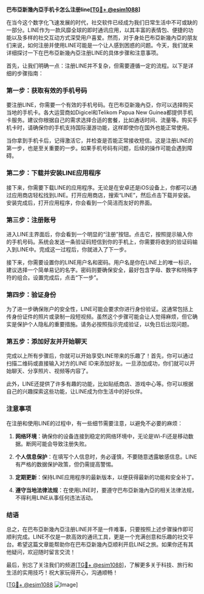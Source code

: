 **巴布亞新幾內亞手机卡怎么注册line[[TG💪+ @esim1088](https://t.me/s/esim1088)]**

在当今这个数字化飞速发展的时代，社交软件已经成为我们日常生活中不可或缺的一部分。LINE作为一款风靡全球的即时通讯应用，以其丰富的表情包、便捷的功能以及多样的社交互动方式深受用户喜爱。然而，对于身处巴布亞新幾內亞的朋友们来说，如何注册并使用LINE可能是一个让人感到困惑的问题。今天，我们就来详细探讨一下在巴布亞新幾內亞注册LINE的具体步骤和注意事项。

首先，让我们明确一点：注册LINE并不复杂，但需要遵循一定的流程。以下是详细的步骤指南：

### 第一步：获取有效的手机号码

要注册LINE，你需要一个有效的手机号码。在巴布亞新幾內亞，你可以选择购买当地的手机卡。各大运营商如Digicel和Telikom Papua New Guinea都提供手机卡服务。建议你根据自己的需求选择合适的套餐，比如通话时间、流量等。购买手机卡时，请确保你的手机支持国际漫游功能，这样即使你在国外也能正常使用。

当你拿到手机卡后，记得激活它，并检查是否能正常接收短信。这是注册LINE的第一步，也是至关重要的一步。如果手机号码有问题，后续的操作可能会遇到障碍。

### 第二步：下载并安装LINE应用程序

接下来，你需要下载LINE的应用程序。无论是在安卓还是iOS设备上，你都可以通过应用商店轻松找到LINE。打开应用商店，搜索“LINE”，然后点击下载并安装。安装完成后，打开应用程序，你会看到一个简洁而友好的界面。

### 第三步：注册账号

进入LINE主界面后，你会看到一个明显的“注册”按钮。点击它，按照提示输入你的手机号码。系统会发送一条验证码短信到你的手机上，你需要将收到的验证码输入到LINE中。完成这一过程后，你就进入了下一步。

接下来，你需要设置你的LINE用户名和密码。用户名是你在LINE上的唯一标识，建议选择一个简单易记的名字。密码则要确保安全，最好包含字母、数字和特殊字符的组合。设置完成后，点击“下一步”。

### 第四步：验证身份

为了进一步确保账户的安全性，LINE可能会要求你进行身份验证。这通常包括上传身份证件的照片或录制一段短视频。虽然这个步骤可能会让人觉得麻烦，但它确实是保护个人隐私的重要措施。请务必按照指示完成验证，以免日后出现问题。

### 第五步：添加好友并开始聊天

完成以上所有步骤后，你就可以开始享受LINE带来的乐趣了！首先，你可以通过扫描二维码或直接输入对方的LINE ID来添加好友。一旦添加成功，你们就可以开始聊天、分享照片、视频等内容了。

此外，LINE还提供了许多有趣的功能，比如贴纸商店、游戏中心等。你可以根据自己的兴趣探索这些功能，让LINE成为你生活中的好伙伴。

### 注意事项

在注册和使用LINE的过程中，有一些细节需要注意，以避免不必要的麻烦：

1. **网络环境**：确保你的设备连接到稳定的网络环境中，无论是Wi-Fi还是移动数据。断网可能会导致注册失败。
   
2. **个人信息保护**：在填写个人信息时，务必谨慎，不要随意透露敏感信息。LINE有严格的数据保护政策，但仍需提高警惕。

3. **定期更新**：保持LINE应用程序的最新版本，以便获得最新的功能和安全补丁。

4. **遵守当地法律法规**：在使用LINE时，要遵守巴布亞新幾內亞的相关法律法规，不得利用LINE从事任何违法活动。

### 结语

总之，在巴布亞新幾內亞注册LINE并不是一件难事，只要按照上述步骤操作即可顺利完成。LINE不仅是一款高效的通讯工具，更是一个充满创意和乐趣的社交平台。希望这篇文章能帮助你在巴布亞新幾內亞顺利开启LINE之旅。如果你还有其他疑问，欢迎随时留言交流！

最后，别忘了关注我们的频道[[TG💪+ @esim1088](https://t.me/s/esim1088)]，了解更多关于科技、旅行和生活的实用技巧！祝大家玩得开心，沟通顺畅！

[[TG💪+ @esim1088](https://t.me/s/esim1088) ![Image](https://i.postimg.cc/4NQfJmqS/Snipaste-2025-05-13-00-14-12.png)]